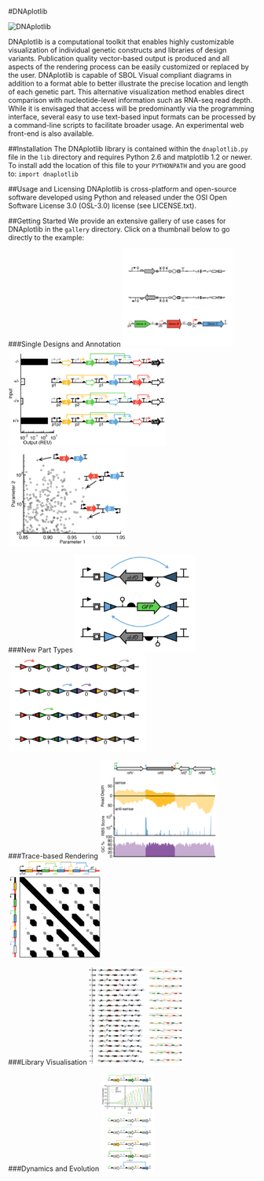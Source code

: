 #DNAplotlib

![DNAplotlib](http://www.chofski.co.uk/img/dnaplotlib/dnaplotlib.jpg)

DNAplotlib is a computational toolkit that enables highly customizable visualization of individual genetic constructs and libraries of design variants. Publication quality vector-based output is produced and all aspects of the rendering process can be easily customized or replaced by the user. DNAplotlib is capable of SBOL Visual compliant diagrams in addition to a format able to better illustrate the precise location and length of each genetic part. This alternative visualization method enables direct comparison with nucleotide-level information such as RNA-seq read depth. While it is envisaged that access will be predominantly via the programming interface, several easy to use text-based input formats can be processed by a command-line scripts to facilitate broader usage. An experimental web front-end is also available.

##Installation
The DNAplotlib library is contained within the `dnaplotlib.py` file in the `lib` directory and requires Python 2.6 and matplotlib 1.2 or newer. To install add the location of this file to your `PYTHONPATH` and you are good to: `import dnaplotlib`

##Usage and Licensing
DNAplotlib is cross-platform and open-source software developed using Python and released under the OSI Open Software License 3.0 (OSL-3.0) license (see LICENSE.txt).

##Getting Started
We provide an extensive gallery of use cases for DNAplotlib in the `gallery` directory. Click on a thumbnail below to go directly to the example:

###Single Designs and Annotation
<a href="gallery/all_parts"><img src="gallery/all_parts/all_parts.png" height="200px"/></a>
<a href="gallery/xnor_truthtable"><img src="gallery/xnor_truthtable/xnor_truthtable.png" height="200px"/></a>
<a href="gallery/scatter_annotate"><img src="gallery/scatter_annotate/scatter_annotate.png" height="200px"/></a>

###New Part Types
<a href="gallery/recombinase_not_gate"><img src="gallery/recombinase_not_gate/recombinase_not_gate.png" height="200px"/></a>
<a href="gallery/recombinase_array"><img src="gallery/recombinase_array/recombinase_array.png" height="200px"/></a>

###Trace-based Rendering
<a href="gallery/multiple_traces"><img src="gallery/multiple_traces/multiple_traces.png" height="200px"/></a>
<a href="gallery/rotated_design"><img src="gallery/rotated_design/rotated_design.png" height="200px"/></a>

###Library Visualisation
<a href="gallery/variants_library"><img src="gallery/variants_library/variants_library.png" height="200px"/></a>
<a href="gallery/order_orientation_library"><img src="gallery/order_orientation_library/order_orientation_library.png" height="200px"/></a>

###Dynamics and Evolution
<a href="gallery/repressilator_animate"><img src="gallery/repressilator_animate/repressilator_animate.png" height="200px"/></a>




